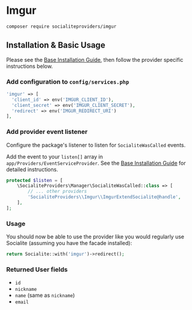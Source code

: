 # Imgur

```bash
composer require socialiteproviders/imgur
```

## Installation & Basic Usage

Please see the [Base Installation Guide](https://socialiteproviders.com/usage/), then follow the provider specific instructions below.

### Add configuration to `config/services.php`

```php
'imgur' => [    
  'client_id' => env('IMGUR_CLIENT_ID'),  
  'client_secret' => env('IMGUR_CLIENT_SECRET'),  
  'redirect' => env('IMGUR_REDIRECT_URI') 
],
```

### Add provider event listener

Configure the package's listener to listen for `SocialiteWasCalled` events.

Add the event to your `listen[]` array in `app/Providers/EventServiceProvider`. See the [Base Installation Guide](https://socialiteproviders.com/usage/) for detailed instructions.

```php
protected $listen = [
    \SocialiteProviders\Manager\SocialiteWasCalled::class => [
        // ... other providers
        'SocialiteProviders\\Imgur\\ImgurExtendSocialite@handle',
    ],
];
```

### Usage

You should now be able to use the provider like you would regularly use Socialite (assuming you have the facade installed):

```php
return Socialite::with('imgur')->redirect();
```

### Returned User fields

- ``id``
- ``nickname``
- ``name`` (same as ``nickname``)
- ``email``
